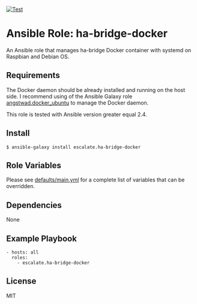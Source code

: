 [![Test](https://github.com/escalate/ansible-ha-bridge-docker/actions/workflows/test.yml/badge.svg?branch=master&event=push)](https://github.com/escalate/ansible-ha-bridge-docker/actions/workflows/test.yml)

# Ansible Role: ha-bridge-docker

An Ansible role that manages ha-bridge Docker container with systemd on Raspbian and Debian OS.

## Requirements

The Docker daemon should be already installed and running on the host side.
I recommend using of the Ansible Galaxy role [angstwad.docker_ubuntu](https://github.com/angstwad/docker.ubuntu) to manage the Docker daemon.

This role is tested with Ansible version greater equal 2.4.

## Install

```
$ ansible-galaxy install escalate.ha-bridge-docker
```

## Role Variables

Please see [defaults/main.yml](https://github.com/escalate/ansible-ha-bridge-docker/blob/master/defaults/main.yml) for a complete list of variables that can be overridden.

## Dependencies

None

## Example Playbook

```
- hosts: all
  roles:
    - escalate.ha-bridge-docker
```

## License

MIT
